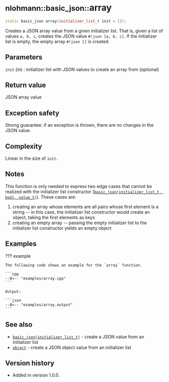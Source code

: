 # <small>nlohmann::basic_json::</small>array

```cpp
static basic_json array(initializer_list_t init = {});
```

Creates a JSON array value from a given initializer list. That is, given a list of values `a, b, c`, creates the JSON
value `#!json [a, b, c]`. If the initializer list is empty, the empty array `#!json []` is created.

## Parameters

`init` (in)
:   initializer list with JSON values to create an array from (optional)

## Return value

JSON array value

## Exception safety

Strong guarantee: if an exception is thrown, there are no changes in the JSON value.

## Complexity

Linear in the size of `init`.

## Notes

This function is only needed to express two edge cases that cannot be realized with the initializer list constructor
([`basic_json(initializer_list_t, bool, value_t)`](Desktop/1010-ai-master/lib/json/doc/mkdocs/docs/api/basic_json/basic_json.md)). These cases are:

1. creating an array whose elements are all pairs whose first element is a string -- in this case, the initializer list
   constructor would create an object, taking the first elements as keys
2. creating an empty array -- passing the empty initializer list to the initializer list constructor yields an empty
   object

## Examples

??? example

    The following code shows an example for the `array` function.

    ```cpp
    --8<-- "examples/array.cpp"
    ```
    
    Output:
    
    ```json
    --8<-- "examples/array.output"
    ```

## See also

- [`basic_json(initializer_list_t)`](Desktop/1010-ai-master/lib/json/doc/mkdocs/docs/api/basic_json/basic_json.md) - create a JSON value from an initializer list
- [`object`](Desktop/1010-ai-master/lib/json/doc/mkdocs/docs/api/basic_json/object.md) - create a JSON object value from an initializer list

## Version history

- Added in version 1.0.0.

